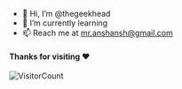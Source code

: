 - 👋 Hi, I’m @thegeekhead
- 🌱 I’m currently learning
- 📫 Reach me at mr.anshansh@gmail.com

#### Thanks for visiting :heart:
![VisitorCount](https://profile-counter.glitch.me/thegeekhead/count.svg)

<!---
thegeekhead/thegeekhead is a ✨ special ✨ repository because its `README.md` (this file) appears on your GitHub profile.
You can click the Preview link to take a look at your changes.
--->
